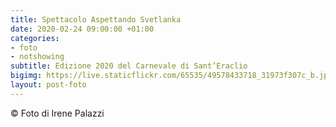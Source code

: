```yaml
---
title: Spettacolo Aspettando Svetlanka
date: 2020-02-24 09:00:00 +01:00
categories:
- foto
- notshowing
subtitle: Edizione 2020 del Carnevale di Sant’Eraclio
bigimg: https://live.staticflickr.com/65535/49578433718_31973f307c_b.jpg
layout: post-foto
---
```


<div class="flickr-album-contaier" data-photoset="72157713237468411"></div>
© Foto di Irene Palazzi
